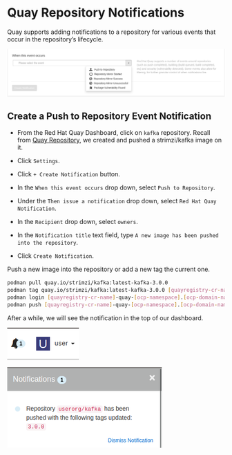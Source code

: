 # Quay Repository Notifications

Quay supports adding notifications to a repository for various events that occur in the repository’s lifecycle.

![Quay Notifications Events List](img/event-list.png)

## Create a Push to Repository Event Notification

* From the Red Hat Quay Dashboard, click on `kafka` repository. Recall from [Quay Repository](quay-repository/README.md), we created and pushed a strimzi/kafka image on it.

* Click `Settings`.

* Click `+ Create Notification` button.

* In the `When this event occurs` drop down, select `Push to Repository`.

* Under the `Then issue a notification` drop down, select `Red Hat Quay Notification`.

* In the `Recipient` drop down, select `owners`.

* In the `Notification title` text field, type `A new image has been pushed into the repository`.

* Click `Create Notification`.

Push a new image into the repository or add a new tag the current one.

```sh
podman pull quay.io/strimzi/kafka:latest-kafka-3.0.0
podman tag quay.io/strimzi/kafka:latest-kafka-3.0.0 [quayregistry-cr-name]-quay-[ocp-namespace].[ocp-domain-name]/userorg/kafka:3.0.0
podman login [quayregistry-cr-name]-quay-[ocp-namespace].[ocp-domain-name]
podman push [quayregistry-cr-name]-quay-[ocp-namespace].[ocp-domain-name]/userorg/kafka:3.0.0
```

After a while, we will see the notification in the top of our dashboard.

![Quay Repository Notification](img/notification.png)

![Quay Repository Notifications List](img/notifications.png)
